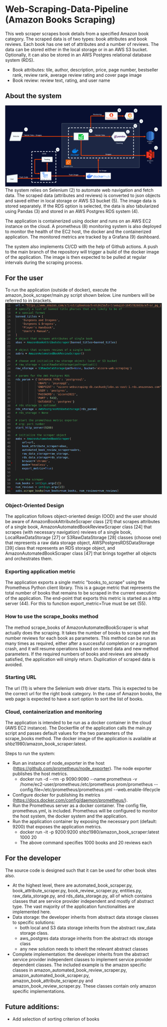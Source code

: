 # Web-Scraping-Data-Pipeline (Amazon Books Scraping)
This web scraper scrapes book details from a specified Amazon book category. The scraped data is of two types: book attributes and book reviews. Each book has one set of attributes and a number of reviews. The data can be stored either in the local storage or in an AWS S3 bucket. Optionally, it can also be stored in an AWS Postgres relational database system (RDS).  

- Book attributes: tile, author, description, price, page number, bestseller rank, review rank, average review rating and cover page image
- Book review: review text, rating, and user name

## About the system
![System](web_scraping_system.png)
The system relies on Selenium (2) to automate web navigation and fetch data. The scraped data (attributes and reviews) is converted to json objects and saved either in local storage or AWS S3 bucket (5). The image data is stored separately. If the RDS option is selected, the data is also tabularized using Pandas (3) and stored in an AWS Postgres RDS system (4). 

The application is containerized using docker and runs on an AWS EC2 instance on the cloud. A prometheus (8) monitoring system is also deployed to monitor the health of the EC2 host, the docker and the containerized application. The monitored metrics are tracked by a Grafana (9) dashboard. 

The system also implements CI/CD with the help of Github actions. A push to the main branch of the repository will trigger a build of the docker image of the application. The image is then expected to be pulled at regular intervals during the scraping process.

## For the user
To run the application (outside of docker), execute the amazon_book_scraper/main.py script shown below. Line numbers will be referred to in brackets.
![System](usage_example.png)

### Object-Oriented Design
The application follows object-oriented design (OOD) and the user should be aware of AmazonBookAttributeScraper class [21] that scrapes attributes of a single book, AmazonAutomatedBookReviewScraper class [24] that scrapes (with necessary navigation) reviews of a single book, LocalRawDataStorage [27] or S3RawDataStorage [28] classes (choose one) that represents a raw data storage object, AWSPostgresRDSDataStorage [39] class that represents an RDS storage object, and AmazonAutomatedBookScraper class [47] that brings together all objects and orchestrates them.

### Exporting application metric
The application exports a single metric "books_to_scrape" using the Prometheus Python client library. This is a gauge metric that represents the total number of books that remains to be scraped in the current execution of the application. The end-point that exports this metric is started as a http server (44). For this to function export_metric=True must be set (55).

### How to use the scrape_books method
The method scrape_books of AmazonAutomatedBookScraper is what actually does the scraping. It takes the number of books to scrape and the number reviews for each book as parameters. This method can be run as many times as required, either after a successful completion or a program crash, and it will resume operations based on stored data and new method parameters. If the required numbers of books and reviews are already satisfied, the application will simply return. Duplication of scraped data is avoided.

### Starting URL
The url (11) is where the Selenium web driver starts. This is expected to be the correct url for the right book category. In the case of Amazon books, the web page is expected to have a sort option to sort the list of books. 

### Cloud, containerization and monitoring
The application is intended to be run as a docker container in the cloud (AWS EC2 instance). The Dockerfile of the application calls the main.py script and passes default values for the two parameters of the scrape_books method. The docker image of the application is available at shbz1980/amazon_book_scraper:latest.

Steps to run the system:
- Run an instance of node_exporter in the host (https://github.com/prometheus/node_exporter). The node exporter publishes the host metrics.
    - docker run -d --rm -p 9090:9090 --name prometheus -v /home/ec2-user/prometheus:/etc/prometheus prom/prometheus --config.file=/etc/prometheus/prometheus.yml --web.enable-lifecycle
- Configure docker for publishing its metrics (https://docs.docker.com/config/daemon/prometheus/).
- Run the Prometheus server as a docker container. The config file, prometheus.yml, is included. Prometheus will be configured to monitor the host system, the docker system and the application. 
- Run the application container by exposing the necessary port (default: 9200) that exposes the application metrics.
    - docker run -it -p 9200:9200 shbz1980/amazon_book_scraper:latest 1000 20
    - The above command specifies 1000 books and 20 reviews each

## For the developer
The source code is designed such that it can be used for other book sites also.

- At the highest level, there are automated_book_scraper.py, book_attribute_scraper.py, book_review_scraper.py, entities.py, raw_data_storage.py, and rds_data_storage.py, all of which contains classes that are service provider independent and mostly of abstract type. The vast majority of the application functionalities are implemented here.
- Data storage: the developer inherits from abstract data storage classes to specific solutions:
    - both local and S3 data storage inherits from the abstract raw_data storage class.
    - aws_postgres data storage inherits from the abstract rds storage class
    - any new solution needs to inherit the relevant abstract classes
- Complete implementation: the developer inherits from the abstract service provider independent classes to implement service provider dependent classes. The included example is the amazon specific classes in amazon_automated_book_review_scraper.py, amazon_automated_book_scraper.py, amazon_book_attribute_scraper.py and amazon_book_review_scraper.py. These classes contain only amazon specific implementations.

## Future additions:
- Add selection of sorting criterion of books
